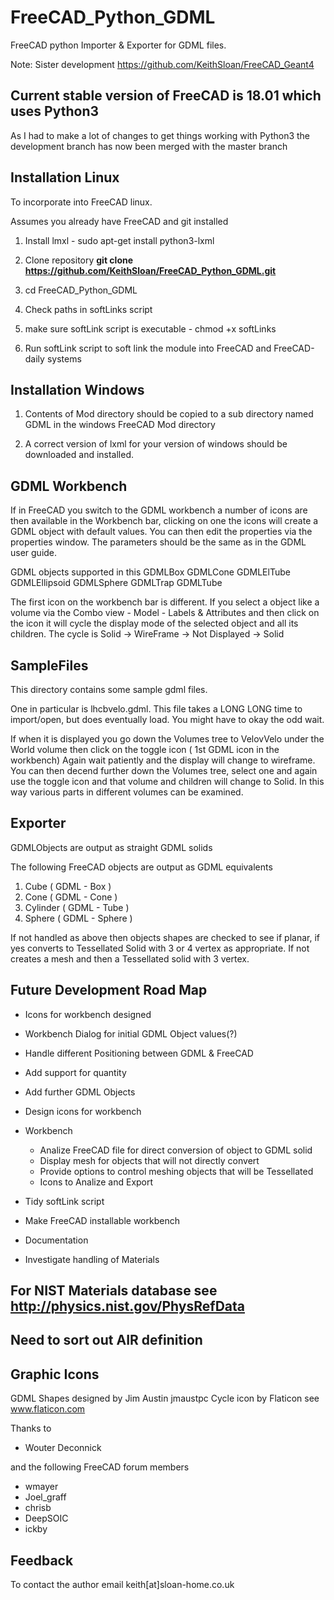 # FreeCAD_Python_GDML

FreeCAD python Importer & Exporter for GDML files.

Note: Sister development https://github.com/KeithSloan/FreeCAD_Geant4

## Current stable version of FreeCAD is 18.01 which uses Python3

As I had to make a lot of changes to get things working with Python3 the
development branch <workbench> has now been merged with the master branch

## Installation Linux

To incorporate into FreeCAD linux.

Assumes you already have FreeCAD and git installed

1) Install lmxl - sudo apt-get install python3-lxml

2) Clone repository **git clone https://github.com/KeithSloan/FreeCAD_Python_GDML.git**

3) cd FreeCAD_Python_GDML

4) Check paths in softLinks script

5) make sure softLink script is executable - chmod +x softLinks

6) Run softLink script to soft link the module into FreeCAD and FreeCAD-daily systems

## Installation Windows

1) Contents of Mod directory should be copied to a sub directory named
GDML in the windows FreeCAD Mod directory

2) A correct version of lxml for your version of windows should be downloaded and installed.
   
## GDML Workbench

If in FreeCAD you switch to the GDML workbench a number of icons are then available in the Workbench bar,
clicking on one the icons will create a GDML object with default values.
You can then edit the properties via the properties window. The parameters should be the same as in the GDML user guide.

GDML objects supported in this 
GDMLBox
GDMLCone
GDMLElTube
GDMLEllipsoid
GDMLSphere
GDMLTrap
GDMLTube

The first icon on the workbench bar is different. If you select a object like a volume
via the Combo view - Model - Labels & Attributes and then click on the icon
it will cycle the display mode of the selected object and all its children.
The cycle is Solid -> WireFrame -> Not Displayed -> Solid

## SampleFiles

This directory contains some sample gdml files. 

One in particular is lhcbvelo.gdml. This file takes a LONG LONG time to import/open, but does eventually load.
You might have to okay the odd wait.

If when it is displayed you go down the Volumes tree to VelovVelo under the World volume then click on the toggle icon ( 1st GDML icon in the workbench) Again wait patiently and the display will change to wireframe. You can
then decend further down the Volumes tree, select one and again use the toggle icon and that volume and children will change to Solid. In this way various parts in different volumes can be examined.

## Exporter

GDMLObjects are output as straight GDML solids

The following FreeCAD objects are output as GDML equivalents

1) Cube     ( GDML - Box )
2) Cone     ( GDML - Cone )
3) Cylinder ( GDML - Tube )
4) Sphere   ( GDML - Sphere )

If not handled as above then objects shapes are checked  to see if planar,
if yes converts to Tessellated Solid with 3 or 4 vertex as appropriate.
If not creates a mesh and then a Tessellated solid with 3 vertex. 
 
## Future Development Road Map

  * Icons for workbench designed
  * Workbench Dialog for initial GDML Object values(?)
  * Handle different Positioning between GDML & FreeCAD
  * Add support for quantity
  * Add further GDML Objects
  * Design icons for workbench

* Workbench
  * Analize FreeCAD file for direct conversion of object to GDML solid
  * Display mesh for objects that will not directly convert
  * Provide options to control meshing objects that will be Tessellated
  * Icons to Analize and Export
* Tidy softLink script
* Make FreeCAD installable workbench 
* Documentation
* Investigate handling of Materials

## For NIST Materials database see http://physics.nist.gov/PhysRefData

## Need to sort out AIR definition

## Graphic Icons 

GDML Shapes designed by Jim Austin jmaustpc
Cycle icon by Flaticon see www.flaticon.com

Thanks to

* Wouter Deconnick

and the following FreeCAD forum members

* wmayer
* Joel_graff
* chrisb
* DeepSOIC
* ickby

## Feedback

To contact the author email keith[at]sloan-home.co.uk

